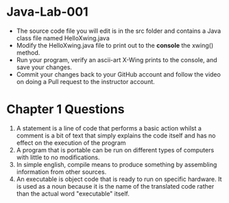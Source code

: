 # Java-Lab-001

* The source code file you will edit is in the src folder and contains a Java class file named HelloXwing.java
* Modify the HelloXwing.java file to print out to the **console** the xwing() method.
* Run your program, verify an ascii-art X-Wing prints to the console, and save your changes.
* Commit your changes back to your GitHub account and follow the video on doing a Pull request to the instructor account.

# Chapter 1 Questions
1. A statement is a line of code that performs a basic action whilst a comment is a bit of text that simply explains the code itself and has no effect on the execution of the program
2. A program that is portable can be run on different types of computers with little to no modifications.
3. In simple english, compile means to produce something by assembling information from other sources.
4. An executable is object code that is ready to run on specific hardware. It is used as a noun because it is the name of the translated code rather than the actual word "executable" itself.